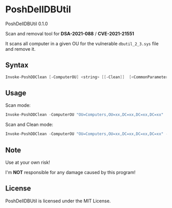 # PoshDellDBUtil

PoshDellDBUtil 0.1.0

Scan and removal tool for **DSA-2021-088** / **CVE-2021-21551**

It scans all computer in a given OU for the vulnerable `dbutil_2_3.sys` file and remove it.

## Syntax

```PowerShell
Invoke-PoshDDClean [-ComputerOU] <string> [[-Clean]]  [<CommonParameters>]
```

## Usage

Scan mode:

```PowerShell
Invoke-PoshDDClean -ComputerOU "OU=Computers,OU=xx,DC=xx,DC=xx,DC=xx"
```

Scan and Clean mode:

```PowerShell
Invoke-PoshDDClean -ComputerOU "OU=Computers,OU=xx,DC=xx,DC=xx,DC=xx" -Clean
```

## Note

Use at your own risk!

I'm **NOT** responsible for any damage caused by this program!

## License

PoshDellDBUtil is licensed under the MIT License.
